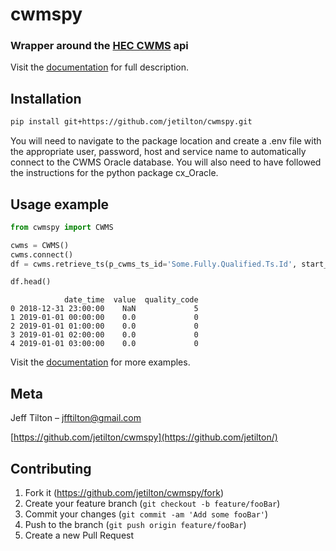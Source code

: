# cwmspy
### Wrapper around the [HEC CWMS](https://cwms.usace.army.mil/dokuwiki/doku.php?id=home) api 

Visit the [documentation](https://jetilton.github.io/cwmspy/) for full description.

## Installation

```sh
pip install git+https://github.com/jetilton/cwmspy.git
```

You will need to navigate to the package location and create a .env file with the appropriate user, password, host and service name to automatically connect to the CWMS Oracle database.  You will also need to have followed the instructions for the python package cx_Oracle.

## Usage example
```python
from cwmspy import CWMS 

cwms = CWMS()
cwms.connect()
df = cwms.retrieve_ts(p_cwms_ts_id='Some.Fully.Qualified.Ts.Id', start_time='2019/1/1', end_time='2019/9/1', return_df=True)

df.head()
```
```
            date_time  value  quality_code
0 2018-12-31 23:00:00    NaN             5
1 2019-01-01 00:00:00    0.0             0
2 2019-01-01 01:00:00    0.0             0
3 2019-01-01 02:00:00    0.0             0
4 2019-01-01 03:00:00    0.0             0
```
Visit the [documentation](https://jetilton.github.io/cwmspy/) for more examples.
## Meta

Jeff Tilton – jfftilton@gmail.com

[https://github.com/jetilton/cwmspy](https://github.com/jetilton/)

## Contributing

1. Fork it (<https://github.com/jetilton/cwmspy/fork>)
2. Create your feature branch (`git checkout -b feature/fooBar`)
3. Commit your changes (`git commit -am 'Add some fooBar'`)
4. Push to the branch (`git push origin feature/fooBar`)
5. Create a new Pull Request

<!-- Markdown link & img dfn's -->
[cwms-url]: https://cwms.usace.army.mil/dokuwiki/doku.php?id=home
[travis-image]: https://img.shields.io/travis/dbader/node-datadog-metrics/master.svg?style=flat-square
[travis-url]: https://travis-ci.org/dbader/node-datadog-metrics
